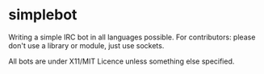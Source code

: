 # simplebot
Writing a simple IRC bot in all languages possible. For contributors: please don't use a library or module, just use sockets.

All bots are under X11/MIT Licence unless something else specified.

